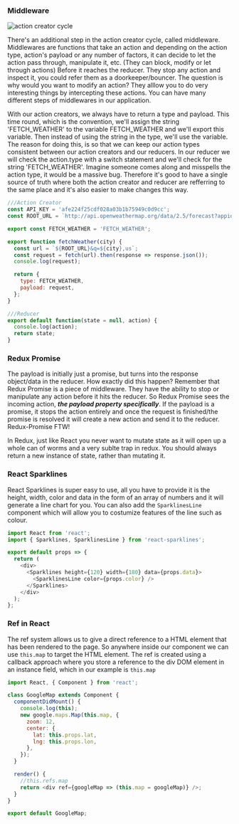 ### Middleware

![action creator cycle](https://cloud.githubusercontent.com/assets/22747985/26755621/b7ec551a-4888-11e7-8c3a-a393c7d19688.png)

There's an additional step in the action creator cycle, called middleware. Middlewares are functions that take an action and depending on the action type, action's payload or any number of factors, it can decide to let the action pass through, manipulate it, etc. (They can block, modify or let through actions) Before it reaches the reducer. They stop any action and inspect it, you could refer them as a doorkeeper/bouncer. The question is why would you want to modify an action? They alllow you to do very interesting things by intercepting these actions. You can have many different steps of middlewares in our application.

With our action creators, we always have to return a type and payload. This time round, which is the convention, we'll assign the string 'FETCH_WEATHER' to the variable FETCH_WEATHER and we'll export this variable. Then instead of using the string in the type, we'll use the variable. The reason for doing this, is so that we can keep our action types consistent between our action creators and our reducers. In our reducer we will check the action.type with a switch statement and we'll check for the string 'FETCH_WEATHER'. Imagine someone comes along and misspells the action type, it would be a massive bug. Therefore it's good to have a single source of truth where both the action creator and reducer are refferring to the same place and it's also easier to make changes this way.

```js
///Action Creator
const API_KEY = 'afe224f25cdf028a03b1b75949c0d9cc';
const ROOT_URL = `http://api.openweathermap.org/data/2.5/forecast?appid=${API_KEY}`;

export const FETCH_WEATHER = 'FETCH_WEATHER';

export function fetchWeather(city) {
  const url = `${ROOT_URL}&q=${city},us`;
  const request = fetch(url).then(response => response.json());
  console.log(request);

  return {
    type: FETCH_WEATHER,
    payload: request,
  };
}

///Reducer
export default function(state = null, action) {
  console.log(action);
  return state;
}

```

### Redux Promise
The payload is initially just a promise, but turns into the response object/data in the reducer. How exactly did this happen?
Remember that Redux Promise is a piece of middleware. They have the ability to stop or manipulate any action before it hits the reducer. So Redux Promise sees the incoming action, _**the payload property specifically**_. If the payload is a promise, it stops the action entirely and once the request is finished/the promise is resolved it will create a new action and send it to the reducer. Redux-Promise FTW!

In Redux, just like React you never want to mutate state as it will open up a whole can of worms and a very sublte trap in redux. You should always return a new instance of state, rather than mutating it.

### React Sparklines

React Sparklines is super easy to use, all you have to provide it is the height, width, color and data in the form of an array of numbers and it will generate a line chart for you. You can also add the `SparklinesLine` component which will allow you to costumize features of the line such as colour.

```js
import React from 'react';
import { Sparklines, SparklinesLine } from 'react-sparklines';

export default props => {
  return (
    <div>
      <Sparklines height={120} width={180} data={props.data}>
        <SparklinesLine color={props.color} />
      </Sparklines>
    </div>
  );
};

```
### Ref in React
The ref system allows us to give a direct reference to a HTML element that has been rendered to the page. So anywhere inside our component we can use `this.map` to target the HTML element. The ref is created using a callback approach where you store a reference to the div DOM element in an instance field, which in our example is `this.map`

```js
import React, { Component } from 'react';

class GoogleMap extends Component {
  componentDidMount() {
    console.log(this);
    new google.maps.Map(this.map, {
      zoom: 12,
      center: {
        lat: this.props.lat,
        lng: this.props.lon,
      },
    });
  }

  render() {
    //this.refs.map
    return <div ref={googleMap => (this.map = googleMap)} />;
  }
}

export default GoogleMap;

```
